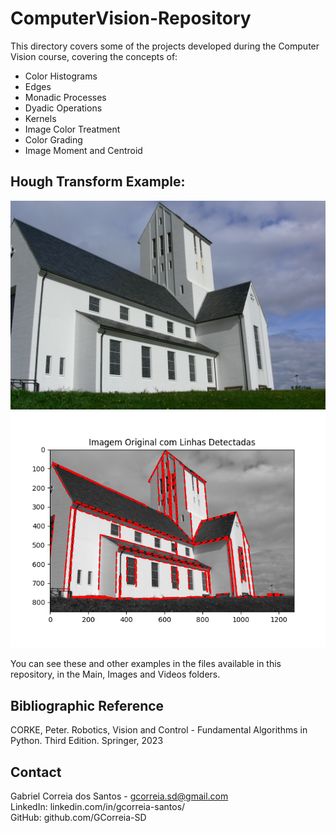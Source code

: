# ComputerVision-Repository

This directory covers some of the projects developed during the Computer Vision course, covering the concepts of: 

- Color Histograms
- Edges
- Monadic Processes
- Dyadic Operations
- Kernels
- Image Color Treatment
- Color Grading
- Image Moment and Centroid

## Hough Transform Example:
![image](https://github.com/GCorreia-SD/ComputerVision-Repository/blob/images/church.jpg)
![image](https://github.com/GCorreia-SD/ComputerVision-Repository/blob/images/Church_com_detec%C3%A7%C3%A3o_de_linhas.png)

You can see these and other examples in the files available in this repository, in the Main, Images and Videos folders. 

## Bibliographic Reference
CORKE, Peter. Robotics, Vision and Control - Fundamental Algorithms in Python. Third Edition. Springer, 2023

## Contact
Gabriel Correia dos Santos - gcorreia.sd@gmail.com<br>
LinkedIn: linkedin.com/in/gcorreia-santos/<br>
GitHub: github.com/GCorreia-SD<br>

